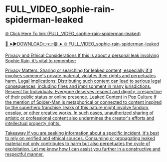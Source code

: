 # FULL_VIDEO_sophie-rain-spiderman-leaked

<a href="https://vid01.chat-foryou.com/SEFRQW"> 🌐 Click Here To link (FULL_VIDEO_sophie-rain-spiderman-leaked)

🔴 ➤►DOWNLOAD👉👉🟢 ➤  <a href="https://vid01.chat-foryou.com/SEFRQW"> 🌐 FULL_VIDEO_sophie-rain-spiderman-leaked

Privacy and Ethical Considerations
If this is about a personal leak involving Sophie Rain, it’s vital to remember:

Privacy Matters: Sharing or searching for leaked content, especially if it involves someone's private material, violates their rights and perpetuates harm.
Legal Implications: Distributing such content can lead to serious legal consequences, including fines and imprisonment in many jurisdictions.
Respect for Individuals: Everyone deserves respect and dignity, irrespective of their public status or online presence.
Leaked Content in Pop Culture
If the mention of Spider-Man is metaphorical or connected to content inspired by the superhero franchise, leaks of this nature might involve fandom, cosplay, or other creative works. In such cases, unauthorized sharing of artistic or professional content also undermines the creator's efforts and intellectual property rights.

Takeaway
If you are seeking information about a specific incident, it's best to rely on verified and ethical sources. Consuming or propagating leaked material not only contributes to harm but also perpetuates the cycle of exploitation. Let me know how I can assist you further in a constructive and respectful manner.











